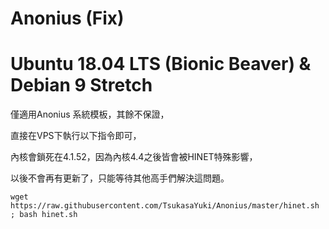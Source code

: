 # Anonius (Fix)
# Ubuntu 18.04 LTS (Bionic Beaver) & Debian 9 Stretch 
僅適用Anonius 系統模板，其餘不保證，

直接在VPS下執行以下指令即可，

內核會鎖死在4.1.52，因為內核4.4之後皆會被HINET特殊影響，

以後不會再有更新了，只能等待其他高手們解決這問題。
```
wget https://raw.githubusercontent.com/TsukasaYuki/Anonius/master/hinet.sh ; bash hinet.sh
```
